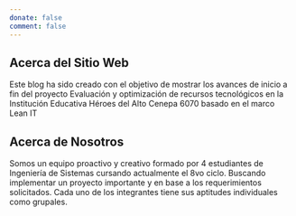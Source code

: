 ```yaml
---
donate: false
comment: false
---
```


## Acerca del Sitio Web
Este blog ha sido creado con el objetivo de mostrar los avances de inicio a fin del proyecto Evaluación y optimización de recursos tecnológicos en la Institución Educativa Héroes del Alto Cenepa 6070 basado en el marco Lean IT

## Acerca de Nosotros

Somos un equipo proactivo y creativo formado por 4 estudiantes de Ingeniería de Sistemas cursando actualmente el 8vo ciclo. Buscando implementar un proyecto importante y en base a los requerimientos solicitados. Cada uno de los integrantes tiene sus aptitudes individuales como grupales.